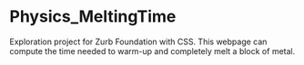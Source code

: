 # Physics_MeltingTime
Exploration project for Zurb Foundation with CSS. This webpage can compute the time needed to warm-up and completely melt a block of metal.
